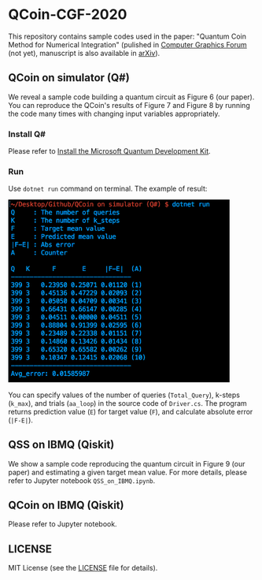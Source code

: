 # QCoin-CGF-2020
This repository contains sample codes used in the paper: "Quantum Coin Method for Numerical Integration" (pulished in [Computer Graphics Forum]() (not yet), manuscript is also available in [arXiv](https://arxiv.org/abs/1910.00263)).

## QCoin on simulator (Q#)
We reveal a sample code building a quantum circuit as Figure 6 (our paper). You can reproduce the QCoin's results of Figure 7 and Figure 8 by running the code many times with changing input variables appropriately.

### Install Q#
Please refer to [Install the Microsoft Quantum Development Kit](https://docs.microsoft.com/en-us/quantum/install-guide/?view=qsharp-preview).

### Run
Use ```dotnet run```  command on terminal.
The example of result:

<img src="./Teaser1.png" width="450px">

You can specify values of the number of queries (```Total_Query```), k-steps (```k_max```), and trials (```aa_loop```) in the source code of  ```Driver.cs```. The program returns prediction value (```E```) for target value (```F```), and calculate absolute error (```|F-E|```).


## QSS on IBMQ (Qiskit)
We show a sample code reproducing the quantum circuit in Figure 9 (our paper) and estimating a given target mean value. For more details, please refer to Jupyter notebook ```QSS_on_IBMQ.ipynb```.


## QCoin on IBMQ (Qiskit)
Please refer to Jupyter notebook.




## LICENSE
MIT License (see the [LICENSE](LICENSE) file for details).
